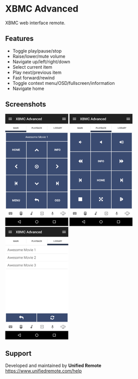 # XBMC Advanced
XBMC web interface remote.

## Features
*  Toggle play/pause/stop
*  Raise/lower/mute volume
*  Navigate up/left/right/down
*  Select current item
*  Play next/previous item
*  Fast forward/rewind
*  Toggle context menu/OSD/fullscreen/information
*  Navigate home

## Screenshots
<img src="ignore/screen-tab1.png" width="200" />
<img src="ignore/screen-tab2.png" width="200" />
<img src="ignore/screen-tab3.png" width="200" />

## Support
Developed and maintained by **Unified Remote**  
https://www.unifiedremote.com/help